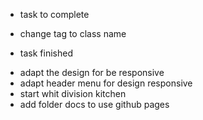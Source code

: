 * task to complete
- change tag to class name

* task finished
- adapt the design for be responsive
- adapt header menu for design responsive
- start whit division kitchen
- add folder docs to use github pages